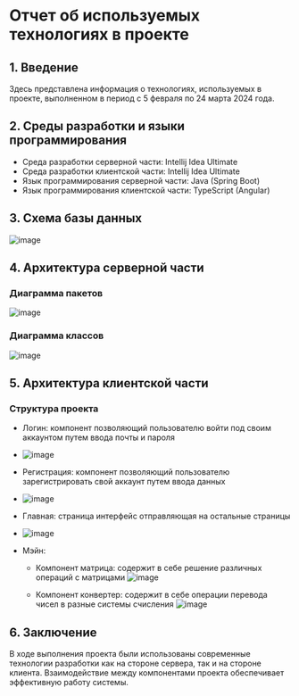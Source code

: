# Отчет об используемых технологиях в проекте

## 1. Введение
Здесь представлена информация о технологиях, используемых в проекте, выполненном в период с 5 февраля по 24 марта 2024 года.

## 2. Среды разработки и языки программирования
- Среда разработки серверной части: Intellij Idea Ultimate
- Среда разработки клиентской части: Intellij Idea Ultimate
- Язык программирования серверной части: Java (Spring Boot)
- Язык программирования клиентской части: TypeScript (Angular)

## 3. Схема базы данных
![image](https://github.com/papavlusha/Online-Calculator-backend/assets/95144497/c8e1e354-ca14-4198-9a58-0dac03449b0f)


## 4. Архитектура серверной части
### Диаграмма пакетов
![image](https://github.com/papavlusha/Online-Calculator-backend/assets/95144497/2389d1b9-70ed-47cc-aa0a-f40242c892d5)


### Диаграмма классов
![image](https://github.com/papavlusha/Online-Calculator-backend/assets/95144497/b3af411e-789e-413b-ad46-26f24ec1ce0f)


## 5. Архитектура клиентской части
### Структура проекта
- Логин: компонент позволяющий пользователю войти под своим аккаунтом путем ввода почты и пароля
- ![image](https://github.com/papavlusha/Online-Calculator-backend/assets/95187375/c4d036d8-cd70-4ebc-8082-07a3279ca963)
- Регистрация: компонент позволяющий пользователю зарегистрировать  свой аккаунт путем ввода данных
- ![image](https://github.com/papavlusha/Online-Calculator-backend/assets/95187375/084b3e57-4a9e-4ffe-bd1d-bc9c20accbbc)
- Главная: страница интерфейс отправляющая на остальные страницы
- ![image](https://github.com/papavlusha/Online-Calculator-backend/assets/95187375/148eebf6-8d38-4a78-9ccf-4f073ed035d8)

- Мэйн:
    - Компонент матрица: содержит в себе решение различных операций с матрицами
      ![image](https://github.com/papavlusha/Online-Calculator-backend/assets/95187375/f6fd712f-4b24-4850-bccd-33409298dd9a)

    - Компонент конвертер: содержит в себе операции перевода чисел в разные системы счисления
      ![image](https://github.com/papavlusha/Online-Calculator-backend/assets/95187375/e728deb2-69d7-4b38-8d1e-d88737e7ef9b)


## 6. Заключение
В ходе выполнения проекта были использованы современные технологии разработки как на стороне сервера, так и на стороне клиента. Взаимодействие между компонентами проекта обеспечивает эффективную работу системы.


